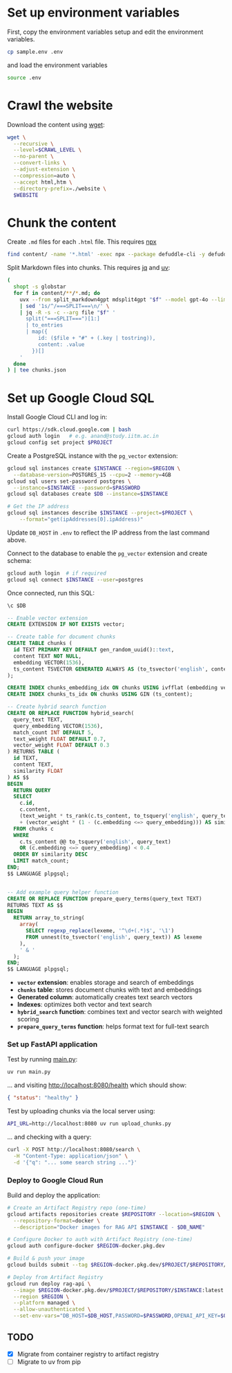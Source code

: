 # Set up environment variables

First, copy the environment variables setup and edit the environment variables.

```bash
cp sample.env .env
```

and load the environment variables

```bash
source .env
```

# Crawl the website

Download the content using [wget](https://www.gnu.org/software/wget/):

```bash
wget \
  --recursive \
  --level=$CRAWL_LEVEL \
  --no-parent \
  --convert-links \
  --adjust-extension \
  --compression=auto \
  --accept html,htm \
  --directory-prefix=./website \
  $WEBSITE
```

# Chunk the content

Create `.md` files for each `.html` file. This requires [npx](https://nodejs.org/)

```bash
find content/ -name '*.html' -exec npx --package defuddle-cli -y defuddle parse {} --md -o {}.md \;
```

Split Markdown files into chunks. This requires [jq](https://jqlang.org/) and [uv](https://docs.astral.sh/uv/):

```bash
(
  shopt -s globstar
  for f in content/**/*.md; do
    uvx --from split_markdown4gpt mdsplit4gpt "$f" --model gpt-4o --limit 4096 --separator "===SPLIT===" \
    | sed '1s/^/===SPLIT===\n/' \
    | jq -R -s -c --arg file "$f" '
      split("===SPLIT===")[1:]
      | to_entries
      | map({
          id: ($file + "#" + (.key | tostring)),
          content: .value
        })[]
    '
  done
) | tee chunks.json
```

# Set up Google Cloud SQL

Install Google Cloud CLI and log in:

```bash
curl https://sdk.cloud.google.com | bash
gcloud auth login   # e.g. anand@study.iitm.ac.in
gcloud config set project $PROJECT
```

Create a PostgreSQL instance with the `pg_vector` extension:

```bash
gcloud sql instances create $INSTANCE --region=$REGION \
  --database-version=POSTGRES_15 --cpu=2 --memory=4GB
gcloud sql users set-password postgres \
  --instance=$INSTANCE --password=$PASSWORD
gcloud sql databases create $DB --instance=$INSTANCE

# Get the IP address
gcloud sql instances describe $INSTANCE --project=$PROJECT \
    --format="get(ipAddresses[0].ipAddress)"
```

Update `DB_HOST` in `.env` to reflect the IP address from the last command above.

Connect to the database to enable the `pg_vector` extension and create schema:

```bash
gcloud auth login  # if required
gcloud sql connect $INSTANCE --user=postgres
```

Once connected, run this SQL:

```sql
\c $DB

-- Enable vector extension
CREATE EXTENSION IF NOT EXISTS vector;

-- Create table for document chunks
CREATE TABLE chunks (
  id TEXT PRIMARY KEY DEFAULT gen_random_uuid()::text,
  content TEXT NOT NULL,
  embedding VECTOR(1536),
  ts_content TSVECTOR GENERATED ALWAYS AS (to_tsvector('english', content)) STORED
);

CREATE INDEX chunks_embedding_idx ON chunks USING ivfflat (embedding vector_cosine_ops) WITH (lists = 100);
CREATE INDEX chunks_ts_idx ON chunks USING GIN (ts_content);

-- Create hybrid search function
CREATE OR REPLACE FUNCTION hybrid_search(
  query_text TEXT,
  query_embedding VECTOR(1536),
  match_count INT DEFAULT 5,
  text_weight FLOAT DEFAULT 0.7,
  vector_weight FLOAT DEFAULT 0.3
) RETURNS TABLE (
  id TEXT,
  content TEXT,
  similarity FLOAT
) AS $$
BEGIN
  RETURN QUERY
  SELECT
    c.id,
    c.content,
    (text_weight * ts_rank(c.ts_content, to_tsquery('english', query_text)))
    + (vector_weight * (1 - (c.embedding <=> query_embedding))) AS similarity
  FROM chunks c
  WHERE
    c.ts_content @@ to_tsquery('english', query_text)
    OR (c.embedding <=> query_embedding) < 0.4
  ORDER BY similarity DESC
  LIMIT match_count;
END;
$$ LANGUAGE plpgsql;


-- Add example query helper function
CREATE OR REPLACE FUNCTION prepare_query_terms(query_text TEXT)
RETURNS TEXT AS $$
BEGIN
  RETURN array_to_string(
    array(
      SELECT regexp_replace(lexeme, '^\d+(.*)$', '\1')
      FROM unnest(to_tsvector('english', query_text)) AS lexeme
    ),
    ' & '
  );
END;
$$ LANGUAGE plpgsql;
```

- **`vector` extension**: enables storage and search of embeddings
- **`chunks` table**: stores document chunks with text and embeddings
- **Generated column**: automatically creates text search vectors
- **Indexes**: optimizes both vector and text search
- **`hybrid_search` function**: combines text and vector search with weighted scoring
- **`prepare_query_terms` function**: helps format text for full-text search

### Set up FastAPI application

Test by running [main.py](main.py):

```bash
uv run main.py
```

... and visiting <http://localhost:8080/health> which should show:

```json
{ "status": "healthy" }
```

Test by uploading chunks via the local server using:

```bash
API_URL=http://localhost:8080 uv run upload_chunks.py
```

... and checking with a query:

```bash
curl -X POST http://localhost:8080/search \
  -H "Content-Type: application/json" \
  -d '{"q": "... some search string ..."}'
```

### Deploy to Google Cloud Run

Build and deploy the application:

```bash
# Create an Artifact Registry repo (one-time)
gcloud artifacts repositories create $REPOSITORY --location=$REGION \
  --repository-format=docker \
  --description="Docker images for RAG API $INSTANCE - $DB_NAME"

# Configure Docker to auth with Artifact Registry (one-time)
gcloud auth configure-docker $REGION-docker.pkg.dev

# Build & push your image
gcloud builds submit --tag $REGION-docker.pkg.dev/$PROJECT/$REPOSITORY/$INSTANCE:latest

# Deploy from Artifact Registry
gcloud run deploy rag-api \
  --image $REGION-docker.pkg.dev/$PROJECT/$REPOSITORY/$INSTANCE:latest \
  --region $REGION \
  --platform managed \
  --allow-unauthenticated \
  --set-env-vars="DB_HOST=$DB_HOST,PASSWORD=$PASSWORD,OPENAI_API_KEY=$OPENAI_API_KEY"
```

## TODO

- [x] Migrate from container registry to artifact registry
- [ ] Migrate to uv from pip
